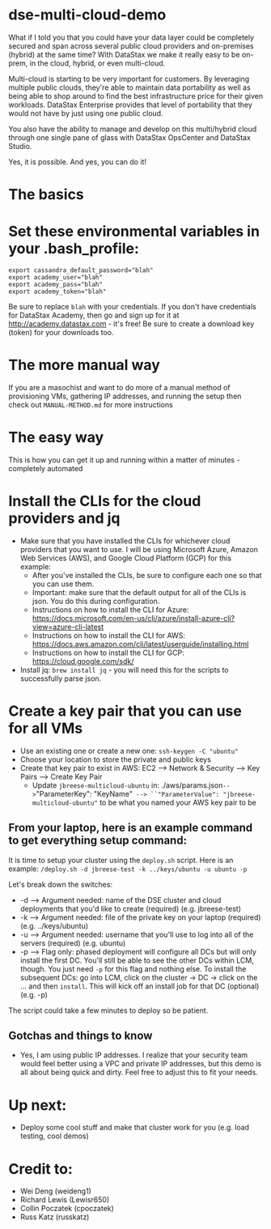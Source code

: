 # dse-multi-cloud-demo
What if I told you that you could have your data layer could be completely secured and span across several public cloud providers and on-premises (hybrid) at the same time? With DataStax we make it really easy to be on-prem, in the cloud, hybrid, or even multi-cloud.

Multi-cloud is starting to be very important for customers. By leveraging multiple public clouds, they're able to maintain data portability as well as being able to shop around to find the best infrastructure price for their given workloads. DataStax Enterprise provides that level of portability that they would not have by just using one public cloud.

You also have the ability to manage and develop on this multi/hybrid cloud through one single pane of glass with DataStax OpsCenter and DataStax Studio.

Yes, it is possible. And yes, you can do it!

# The basics
# Set these environmental variables in your .bash_profile:
```
export cassandra_default_password="blah"
export academy_user="blah"
export academy_pass="blah"
export academy_token="blah"
```
Be sure to replace `blah` with your credentials. If you don't have credentials for DataStax Academy, then go and sign up for it at http://academy.datastax.com - it's free!  Be sure to create a download key (token) for your downloads too.

# The more manual way
If you are a masochist and want to do more of a manual method of provisioning VMs, gathering IP addresses, and running the setup then check out `MANUAL-METHOD.md` for more instructions

# The easy way
This is how you can get it up and running within a matter of minutes - completely automated

# Install the CLIs for the cloud providers and jq
* Make sure that you have installed the CLIs for whichever cloud providers that you want to use. I will be using Microsoft Azure, Amazon Web Services (AWS), and Google Cloud Platform (GCP) for this example:
  * After you've installed the CLIs, be sure to configure each one so that you can use them.
  * Important: make sure that the default output for all of the CLIs is json. You do this during configuration.
  * Instructions on how to install the CLI for Azure: https://docs.microsoft.com/en-us/cli/azure/install-azure-cli?view=azure-cli-latest
  * Instructions on how to install the CLI for AWS: https://docs.aws.amazon.com/cli/latest/userguide/installing.html
  * Instructions on how to install the CLI for GCP: https://cloud.google.com/sdk/
* Install jq: `brew install jq` - you will need this for the scripts to successfully parse json.

# Create a key pair that you can use for all VMs
* Use an existing one or create a new one: `ssh-keygen -C "ubuntu"`
* Choose your location to store the private and public keys
* Create that key pair to exist in AWS: EC2 --> Network & Security --> Key Pairs --> Create Key Pair
  * Update `jbreese-multicloud-ubuntu` in: ./aws/params.json` --> `"ParameterKey": "KeyName"` --> ``"ParameterValue": "jbreese-multicloud-ubuntu"` to be what you named your AWS key pair to be

## From your laptop, here is an example command to get everything setup command:
It is time to setup your cluster using the `deploy.sh` script. Here is an example:
`/deploy.sh -d jbreese-test -k ../keys/ubuntu -u ubuntu -p`

Let's break down the switches:
* -d --> Argument needed: name of the DSE cluster and cloud deployments that you'd like to create (required) (e.g. jbreese-test)
* -k --> Argument needed: file of the private key on your laptop (required) (e.g. ../keys/ubuntu)
* -u --> Argument needed: username that you'll use to log into all of the servers (required) (e.g. ubuntu)
* -p --> Flag only: phased deployment will configure all DCs but will only install the first DC. You'll still be able to see the other DCs within LCM, though. You just need `-p` for this flag and nothing else. To install the subsequent DCs: go into LCM, click on the cluster -> DC -> click on the ... and then `install`. This will kick off an install job for that DC (optional) (e.g. -p)

The script could take a few minutes to deploy so be patient.

## Gotchas and things to know
* Yes, I am using public IP addresses. I realize that your security team would feel better using a VPC and private IP addresses, but this demo is all about being quick and dirty. Feel free to adjust this to fit your needs.

# Up next:
* Deploy some cool stuff and make that cluster work for you (e.g. load testing, cool demos)

# Credit to:
* Wei Deng (weideng1)
* Richard Lewis (Lewisr650)
* Collin Poczatek (cpoczatek)
* Russ Katz (russkatz)
